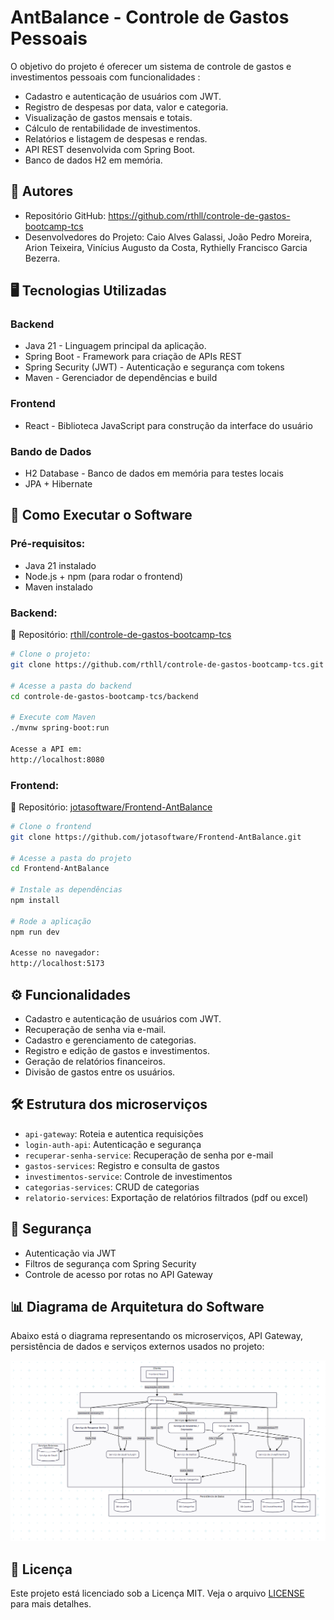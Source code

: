 # AntBalance - Controle de Gastos Pessoais

O objetivo do projeto é oferecer um sistema de controle de gastos e investimentos pessoais com funcionalidades :

- Cadastro e autenticação de usuários com JWT.
- Registro de despesas por data, valor e categoria.
- Visualização de gastos mensais e totais.
- Cálculo de rentabilidade de investimentos.
- Relatórios e listagem de despesas e rendas.
- API REST desenvolvida com Spring Boot.
- Banco de dados H2 em memória.
  
## 👤 Autores
- Repositório GitHub: https://github.com/rthll/controle-de-gastos-bootcamp-tcs
- Desenvolvedores do Projeto: Caio Alves Galassi, João Pedro Moreira, Arion Teixeira, Vinícius Augusto da Costa, Rythielly Francisco Garcia Bezerra. 


## 🖥️ Tecnologias Utilizadas

### Backend
- Java 21 - Linguagem principal da aplicação.
- Spring Boot - Framework para criação de APIs REST
- Spring Security (JWT) - Autenticação e segurança com tokens
- Maven - Gerenciador de dependências e build
  
### Frontend
- React - Biblioteca JavaScript para construção da interface do usuário

### Bando de Dados
- H2 Database - Banco de dados em memória para testes locais
- JPA + Hibernate

## 🔧 Como Executar o Software

###  Pré-requisitos: 
- Java 21 instalado
- Node.js + npm (para rodar o frontend)
- Maven instalado

### Backend: 
🔗 Repositório: [rthll/controle-de-gastos-bootcamp-tcs](https://github.com/rthll/controle-de-gastos-bootcamp-tcs)

```bash
# Clone o projeto: 
git clone https://github.com/rthll/controle-de-gastos-bootcamp-tcs.git

# Acesse a pasta do backend
cd controle-de-gastos-bootcamp-tcs/backend

# Execute com Maven
./mvnw spring-boot:run

Acesse a API em:
http://localhost:8080
```
### Frontend: 
🔗 Repositório: [jotasoftware/Frontend-AntBalance](https://github.com/jotasoftware/Frontend-AntBalance)
```bash
# Clone o frontend
git clone https://github.com/jotasoftware/Frontend-AntBalance.git

# Acesse a pasta do projeto
cd Frontend-AntBalance

# Instale as dependências
npm install

# Rode a aplicação
npm run dev

Acesse no navegador:
http://localhost:5173
```
## ⚙️ Funcionalidades

- Cadastro e autenticação de usuários com JWT.
- Recuperação de senha via e-mail.
- Cadastro e gerenciamento de categorias.
- Registro e edição de gastos e investimentos.
- Geração de relatórios financeiros.
- Divisão de gastos entre os usuários.

## 🛠 Estrutura dos microserviços

- `api-gateway`: Roteia e autentica requisições
- `login-auth-api`: Autenticação e segurança
- `recuperar-senha-service`: Recuperação de senha por e-mail
- `gastos-services`: Registro e consulta de gastos
- `investimentos-service`: Controle de investimentos
- `categorias-services`: CRUD de categorias
- `relatorio-services`: Exportação de relatórios filtrados (pdf ou excel)

## 🔐 Segurança

- Autenticação via JWT
- Filtros de segurança com Spring Security
- Controle de acesso por rotas no API Gateway


## 📊 Diagrama de Arquitetura do Software
Abaixo está o diagrama representando os microserviços, API Gateway, persistência de dados e serviços externos usados no projeto:

![Diagrama da Arquitetura](diagrama%20arquitetura%20software.png)

## 📄 Licença

Este projeto está licenciado sob a Licença MIT. Veja o arquivo [LICENSE](LICENSE) para mais detalhes.




